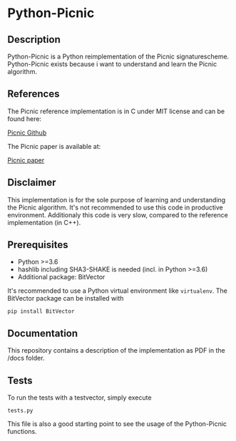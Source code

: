 # Python-Picnic
## Description
Python-Picnic is a Python reimplementation of the Picnic signaturescheme. Python-Picnic exists because i want to understand and learn the Picnic algorithm.    
## References
The Picnic reference implementation is in C under MIT license and can be found here:

[Picnic Github](https://github.com/Microsoft/Picnic)

The Picnic paper is available at:

[Picnic paper](https://microsoft.github.io/Picnic/)
## Disclaimer
This implementation is for the sole purpose of learning and understanding the Picnic algorithm. It's not recommended to use this code in productive environment. Additionaly this code is very slow, compared to the reference implementation (in C++). 
## Prerequisites
* Python >=3.6
* hashlib including SHA3-SHAKE is needed (incl. in Python >=3.6)
* Additional package: BitVector

It's recommended to use a Python virtual environment like ```virtualenv```. The BitVector package can be installed with 
``` 
pip install BitVector 
```
## Documentation
This repository contains a description of the implementation as PDF in the /docs folder.
## Tests
To run the tests with a testvector, simply execute
```
tests.py
```
This file is also a good starting point to see the usage of the Python-Picnic functions.
